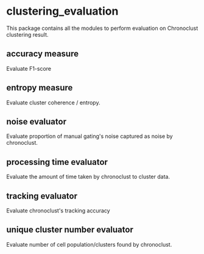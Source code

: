# clustering_evaluation
This package contains all the modules to perform evaluation on Chronoclust clustering result.

## accuracy measure
Evaluate F1-score

## entropy measure
Evaluate cluster coherence / entropy.

## noise evaluator
Evaluate proportion of manual gating's noise captured as noise by chronoclust.

## processing time evaluator
Evaluate the amount of time taken by chronoclust to cluster data.

## tracking evaluator
Evaluate chronoclust's tracking accuracy

## unique cluster number evaluator
Evaluate number of cell population/clusters found by chronoclust.
